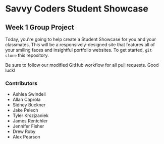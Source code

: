 # Savvy Coders Student Showcase
## Week 1 Group Project

Today, you're going to help create a Student Showcase for you and your classmates. This will be a responsively-designed site that features all of your smiling faces and insightful portfolio websites. To get started, `git clone` this repository.

Be sure to follow our modified GitHub workflow for all pull requests. Good luck!

### Contributors

+ Ashlea Swindell
+ Allan Caprola
+ Sidney Buckner
+ Jake Pelech
+ Tyler Krszjzaniek
+ James Rentchler
+ Jennifer Fisher
+ Drew Roby
+ Alex Pearson
